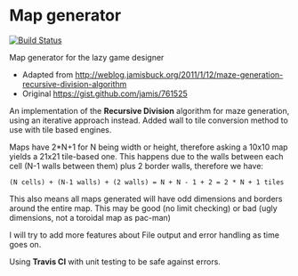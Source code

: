 # Map generator
[![Build Status](https://travis-ci.org/Maumagnaguagno/Map_generator.png)](https://travis-ci.org/Maumagnaguagno/Map_generator)

Map generator for the lazy game designer

* Adapted from http://weblog.jamisbuck.org/2011/1/12/maze-generation-recursive-division-algorithm
* Original https://gist.github.com/jamis/761525

An implementation of the **Recursive Division** algorithm for maze generation, using an iterative approach instead.
Added wall to tile conversion method to use with tile based engines.

Maps have 2*N+1 for N being width or height, therefore asking a 10x10 map yields a 21x21 tile-based one.
This happens due to the walls between each cell (N-1 walls between them) plus 2 border walls, therefore we have:
```
(N cells) + (N-1 walls) + (2 walls) = N + N - 1 + 2 = 2 * N + 1 tiles
```

This also means all maps generated will have odd dimensions and borders around the entire map.
This may be good (no limit checking) or bad (ugly dimensions, not a toroidal map as pac-man)

I will try to add more features about File output and error handling as time goes on.

Using **Travis CI** with unit testing to be safe against errors.
